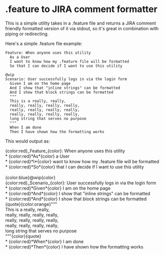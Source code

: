 # .feature to JIRA comment formatter

This is a simple utility takes in a .feature file and returns a JIRA comment friendly formatted version of it via stdout, so it's great in combination with piping or redirecting.

Here's a simple .feature file example:

```Cucumber
Feature: When anyone uses this utility
  As a User
  I want to know how my .feature file will be formatted
  So that I can decide if I want to use this utility

@wip
Scenario: User successfully logs in via the login form
  Given I am on the home page
  And I show that "inline strings" can be formatted
  And I show that block strings can be formatted
  """
  This is a really, really,
  really, really, really, really,
  really, really, really, really,
  really, really, really, really,
  long string that serves no purpose
  """
  When I am done
  Then I have shown how the formatting works
```

This would output as:

{color:red}\_Feature\_{color}: When anyone uses this utility<br>
\*  {color:red}\*As\*{color} a User<br>
\*  {color:red}\*I\*{color} want to know how my .feature file will be formatted<br>
\*  {color:red}\*So\*{color} that I can decide if I want to use this utility<br>
<br>
{color:blue}@wip{color}<br>
{color:red}\_Scenario\_{color}: User successfully logs in via the login form<br>
\*  {color:red}\*Given\*{color} I am on the home page<br>
\*  {color:red}\*And\*{color} I show that "inline strings" can be formatted<br>
\*  {color:red}\*And\*{color} I show that block strings can be formatted<br>
{quote}{color:orange}"""<br>
This is a really, really,<br>
really, really, really, really,<br>
really, really, really, really,<br>
really, really, really, really,<br>
long string that serves no purpose<br>
"""{color}{quote}<br>
\*  {color:red}\*When\*{color} I am done<br>
\*  {color:red}\*Then\*{color} I have shown how the formatting works
